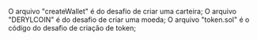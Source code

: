 O arquivo "createWallet" é do desafio de criar uma carteira;
O arquivo "DERYLCOIN" é do desafio de criar uma moeda;
O arquivo "token.sol" é o código do desafio de criação de token;
